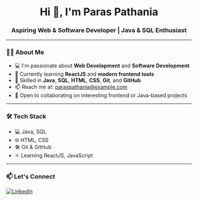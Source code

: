 <h1 align="center">Hi 👋, I'm Paras Pathania</h1>
<h3 align="center">Aspiring Web & Software Developer | Java & SQL Enthusiast</h3>

---

### 👨‍💻 About Me

- 💻 I'm passionate about **Web Development** and **Software Development**
- 🌱 Currently learning **ReactJS** and **modern frontend tools**
- 🧠 Skilled in **Java**, **SQL**, **HTML**, **CSS**, **Git**, and **GitHub**
- 📫 Reach me at: paraspathania@example.com
- 🤝 Open to collaborating on interesting frontend or Java-based projects

---

### 🛠️ Tech Stack

- 💻 Java, SQL
- 🌐 HTML, CSS
- 🛠️ Git & GitHub
- ⚛️ Learning ReactJS, JavaScript

---

### 📫 Let's Connect

[![LinkedIn](https://img.shields.io/badge/-LinkedIn-blue?logo=linkedin&logoColor=white)](https://linkedin.com/in/your-profile)

